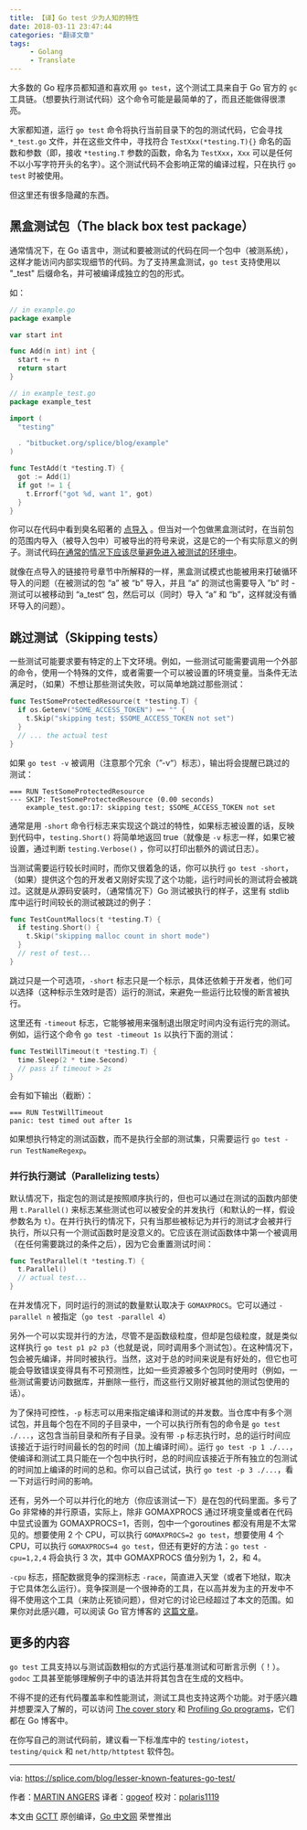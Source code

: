 ```yaml
---
title: 【译】Go test 少为人知的特性
date: 2018-03-11 23:47:44
categories: "翻译文章"
tags:
     - Golang
     - Translate
---
```


大多数的 Go 程序员都知道和喜欢用 `go test`，这个测试工具来自于 Go 官方的 `gc` 工具链。（想要执行测试代码）这个命令可能是最简单的了，而且还能做得很漂亮。

大家都知道，运行 `go test` 命令将执行当前目录下的包的测试代码，它会寻找 `*_test.go` 文件，并在这些文件中，寻找符合 `TestXxx(*testing.T){}` 命名的函数和参数（即，接收 `*testing.T` 参数的函数，命名为 `TestXxx`，`Xxx` 可以是任何不以小写字符开头的名字）。这个测试代码不会影响正常的编译过程，只在执行 `go test` 时被使用。

但这里还有很多隐藏的东西。

## 黑盒测试包（The black box test package）

通常情况下，在 Go 语言中，测试和要被测试的代码在同一个包中（被测系统），这样才能访问内部实现细节的代码。为了支持黑盒测试，`go test` 支持使用以 "_test" 后缀命名，并可被编译成独立的包的形式。

如：

```go
// in example.go
package example

var start int

func Add(n int) int {
  start += n
  return start
}

// in example_test.go
package example_test

import (
  "testing"

  . "bitbucket.org/splice/blog/example"
)

func TestAdd(t *testing.T) {
  got := Add(1)
  if got != 1 {
    t.Errorf("got %d, want 1", got)
  }
}
```

你可以在代码中看到臭名昭著的 [点导入](https://golang.org/ref/spec#Import_declarations) 。但当对一个包做黑盒测试时，在当前包的范围内导入（被导入包中）可被导出的符号来说，这是它的一个有实际意义的例子。测试代码[在通常的情况下应该尽量避免进入被测试的环境中](https://code.google.com/p/go-wiki/wiki/CodeReviewComments#Import_Dot)。

就像在点导入的链接符号章节中所解释的一样，黑盒测试模式也能被用来打破循环导入的问题（在被测试的包 “a” 被 “b” 导入，并且 “a“ 的测试也需要导入 ”b“ 时 - 测试可以被移动到 “a_test“ 包，然后可以（同时）导入 “a” 和 “b”，这样就没有循环导入的问题）。

## 跳过测试（Skipping tests）

一些测试可能要求要有特定的上下文环境。例如，一些测试可能需要调用一个外部的命令，使用一个特殊的文件，或者需要一个可以被设置的环境变量。当条件无法满足时，（如果）不想让那些测试失败，可以简单地跳过那些测试：

```go
func TestSomeProtectedResource(t *testing.T) {
  if os.Getenv("SOME_ACCESS_TOKEN") == "" {
    t.Skip("skipping test; $SOME_ACCESS_TOKEN not set")
  }
  // ... the actual test
}
```

如果 `go test -v` 被调用（注意那个冗余（”-v“）标志），输出将会提醒已跳过的测试：

```
=== RUN TestSomeProtectedResource
--- SKIP: TestSomeProtectedResource (0.00 seconds)
    example_test.go:17: skipping test; $SOME_ACCESS_TOKEN not set
```

通常是用 `-short` 命令行标志来实现这个跳过的特性，如果标志被设置的话，反映到代码中，`testing.Short()` 将简单地返回 true（就像是 `-v` 标志一样，如果它被设置，通过判断 `testing.Verbose()` ，你可以打印出额外的调试日志）。

当测试需要运行较长时间时，而你又很着急的话，你可以执行 `go test -short`，（如果）提供这个包的开发者又刚好实现了这个功能，运行时间长的测试将会被跳过。这就是从源码安装时，（通常情况下）Go 测试被执行的样子，这里有 stdlib 库中运行时间较长的测试被跳过的例子：

```go
func TestCountMallocs(t *testing.T) {
  if testing.Short() {
    t.Skip("skipping malloc count in short mode")
  }
  // rest of test...
}
```

跳过只是一个可选项，`-short` 标志只是一个标示，具体还依赖于开发者，他们可以选择（这种标示生效时是否）运行的测试，来避免一些运行比较慢的断言被执行。

这里还有 `-timeout` 标志，它能够被用来强制退出限定时间内没有运行完的测试。例如，运行这个命令 `go test -timeout 1s` 以执行下面的测试：

```go
func TestWillTimeout(t *testing.T) {
  time.Sleep(2 * time.Second)
  // pass if timeout > 2s
}
```

会有如下输出（截断）：

```
=== RUN TestWillTimeout
panic: test timed out after 1s
```

如果想执行特定的测试函数，而不是执行全部的测试集，只需要运行 `go test -run TestNameRegexp`。

### 并行执行测试（Parallelizing tests）

默认情况下，指定包的测试是按照顺序执行的，但也可以通过在测试的函数内部使用 `t.Parallel()` 来标志某些测试也可以被安全的并发执行（和默认的一样，假设参数名为 `t`）。在并行执行的情况下，只有当那些被标记为并行的测试才会被并行执行，所以只有一个测试函数时是没意义的。它应该在测试函数体中第一个被调用（在任何需要跳过的条件之后），因为它会重置测试时间：

```go
func TestParallel(t *testing.T) {
  t.Parallel()
  // actual test...
}
```

在并发情况下，同时运行的测试的数量默认取决于 `GOMAXPROCS`。它可以通过 `-parallel n` 被指定（`go test -parallel 4`）

另外一个可以实现并行的方法，尽管不是函数级粒度，但却是包级粒度，就是类似这样执行 `go test p1 p2 p3`（也就是说，同时调用多个测试包）。在这种情况下，包会被先编译，并同时被执行。当然，这对于总的时间来说是有好处的，但它也可能会导致错误变得具有不可预测性，比如一些资源被多个包同时使用时（例如，一些测试需要访问数据库，并删除一些行，而这些行又刚好被其他的测试包使用的话）。

为了保持可控性，`-p` 标志可以用来指定编译和测试的并发数。当仓库中有多个测试包，并且每个包在不同的子目录中，一个可以执行所有包的命令是 `go test ./...`，这包含当前目录和所有子目录。没有带 `-p` 标志执行时，总的运行时间应该接近于运行时间最长的包的时间（加上编译时间）。运行 `go test -p 1 ./...`，使编译和测试工具只能在一个包中执行时，总的时间应该接近于所有独立的包测试的时间加上编译的时间的总和。你可以自己试试，执行 `go test -p 3 ./...`，看一下对运行时间的影响。

还有，另外一个可以并行化的地方（你应该测试一下）是在包的代码里面。多亏了 Go 非常棒的并行原语，实际上，除非 GOMAXPROCS 通过环境变量或者在代码中显式设置为 GOMAXPROCS=1，否则，包中一个goroutines 都没有用是不太常见的。想要使用 2 个 CPU，可以执行 `GOMAXPROCS=2 go test`，想要使用 4 个 CPU，可以执行 `GOMAXPROCS=4 go test`，但还有更好的方法：`go test -cpu=1,2,4` 将会执行 3 次，其中 GOMAXPROCS 值分别为 1，2，和 4。

`-cpu` 标志，搭配数据竞争的探测标志 `-race`，简直进入天堂（或者下地狱，取决于它具体怎么运行）。竞争探测是一个很神奇的工具，在以高并发为主的开发中不得不使用这个工具（来防止死锁问题），但对它的讨论已经超过了本文的范围。如果你对此感兴趣，可以阅读 Go 官方博客的 [这篇文章](http://blog.golang.org/race-detector)。

## 更多的内容

`go test` 工具支持以与测试函数相似的方式运行基准测试和可断言示例（！）。`godoc` 工具甚至能够理解例子中的语法并将其包含在生成的文档中。

不得不提的还有代码覆盖率和性能测试，测试工具也支持这两个功能。对于感兴趣并想要深入了解的，可以访问 [The cover story](http://blog.golang.org/cover) 和 [Profiling Go programs](http://blog.golang.org/profiling-go-programs)，它们都在 Go 博客中。

在你写自己的测试代码前，建议看一下标准库中的 `testing/iotest`，`testing/quick` 和 `net/http/httptest` 软件包。

----------------

via: https://splice.com/blog/lesser-known-features-go-test/

作者：[MARTIN ANGERS](https://splice.com/blog/author/martin/)
译者：[gogeof](https://github.com/gogeof)
校对：[polaris1119](https://github.com/polaris1119)

本文由 [GCTT](https://github.com/studygolang/GCTT) 原创编译，[Go 中文网](https://studygolang.com/) 荣誉推出


